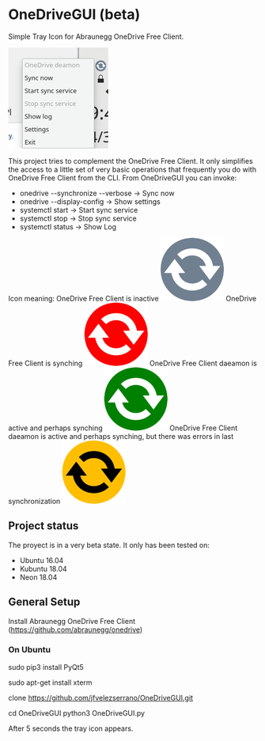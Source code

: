 # OneDriveGUI (beta)

Simple Tray Icon for Abraunegg OneDrive Free Client.

![Screenshot](https://raw.githubusercontent.com/jfvelezserrano/OneDriveGUI/master/Screenshot.png)

This project tries to complement the OneDrive Free Client. It only simplifies the access to a little set of very basic operations that frequently you do with OneDrive Free Client from the CLI. From OneDriveGUI you can invoke:
- onedrive --synchronize --verbose -> Sync now
- onedrive --display-config -> Show settings
- systemctl start -> Start sync service
- systemctl stop -> Stop sync service
- systemctl status -> Show Log

Icon meaning:
OneDrive Free Client is inactive
![OneDrive Free Client is inactive](https://github.com/jfvelezserrano/OneDriveGUI/blob/master/gray_icon.png)
OneDrive Free Client is synching
![OneDrive Free Client is synching](https://github.com/jfvelezserrano/OneDriveGUI/blob/master/red_icon.png)
OneDrive Free Client daeamon is active and perhaps synching
![OneDrive Free Client daeamon is active and perhaps synching](https://github.com/jfvelezserrano/OneDriveGUI/blob/master/green_icon.png)
OneDrive Free Client daeamon is active and perhaps synching, but there was errors in last synchronization
![OneDrive Free Client daeamon is active and perhaps synching, but there was errors in last synchronization](https://github.com/jfvelezserrano/OneDriveGUI/blob/master/yellow_icon.png)

## Project status

The proyect is in a very beta state. It only has been tested on:
- Ubuntu 16.04
- Kubuntu 18.04
- Neon 18.04

## General Setup

Install Abraunegg OneDrive Free Client (https://github.com/abraunegg/onedrive)

### On Ubuntu

sudo pip3 install PyQt5

sudo apt-get install xterm

clone https://github.com/jfvelezserrano/OneDriveGUI.git

cd OneDriveGUI
python3 OneDriveGUI.py

After 5 seconds the tray icon appears.
